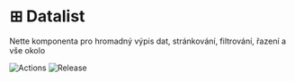 # ⊞ Datalist
Nette komponenta pro hromadný výpis dat, stránkování, filtrování, řazení a vše okolo

![Actions](https://github.com/liquiddesign/datalist/actions/workflows/php.yml/badge.svg)
![Release](https://img.shields.io/github/v/release/liquiddesign/datalist)